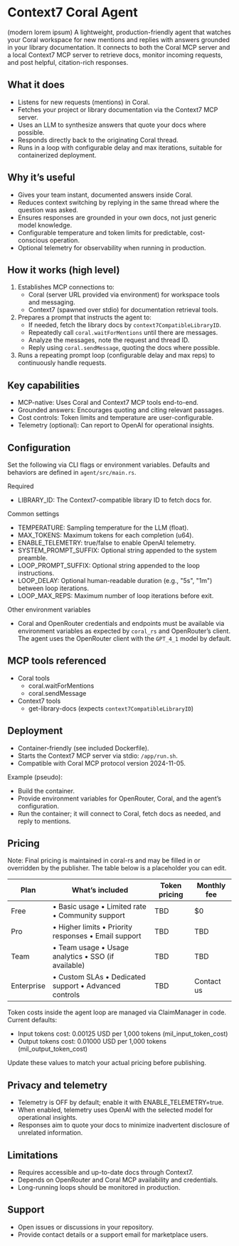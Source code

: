 # Context7 Coral Agent
(modern lorem ipsum)
A lightweight, production-friendly agent that watches your Coral workspace for new mentions and replies with answers grounded in your library documentation. It connects to both the Coral MCP server and a local Context7 MCP server to retrieve docs, monitor incoming requests, and post helpful, citation-rich responses.

## What it does
- Listens for new requests (mentions) in Coral.
- Fetches your project or library documentation via the Context7 MCP server.
- Uses an LLM to synthesize answers that quote your docs where possible.
- Responds directly back to the originating Coral thread.
- Runs in a loop with configurable delay and max iterations, suitable for containerized deployment.

## Why it’s useful
- Gives your team instant, documented answers inside Coral.
- Reduces context switching by replying in the same thread where the question was asked.
- Ensures responses are grounded in your own docs, not just generic model knowledge.
- Configurable temperature and token limits for predictable, cost-conscious operation.
- Optional telemetry for observability when running in production.

## How it works (high level)
1. Establishes MCP connections to:
   - Coral (server URL provided via environment) for workspace tools and messaging.
   - Context7 (spawned over stdio) for documentation retrieval tools.
2. Prepares a prompt that instructs the agent to:
   - If needed, fetch the library docs by `context7CompatibleLibraryID`.
   - Repeatedly call `coral.waitForMentions` until there are messages.
   - Analyze the messages, note the request and thread ID.
   - Reply using `coral.sendMessage`, quoting the docs where possible.
3. Runs a repeating prompt loop (configurable delay and max reps) to continuously handle requests.

## Key capabilities
- MCP-native: Uses Coral and Context7 MCP tools end-to-end.
- Grounded answers: Encourages quoting and citing relevant passages.
- Cost controls: Token limits and temperature are user-configurable.
- Telemetry (optional): Can report to OpenAI for operational insights.

## Configuration
Set the following via CLI flags or environment variables. Defaults and behaviors are defined in `agent/src/main.rs`.

Required
- LIBRARY_ID: The Context7-compatible library ID to fetch docs for.

Common settings
- TEMPERATURE: Sampling temperature for the LLM (float).
- MAX_TOKENS: Maximum tokens for each completion (u64).
- ENABLE_TELEMETRY: true/false to enable OpenAI telemetry.
- SYSTEM_PROMPT_SUFFIX: Optional string appended to the system preamble.
- LOOP_PROMPT_SUFFIX: Optional string appended to the loop instructions.
- LOOP_DELAY: Optional human-readable duration (e.g., "5s", "1m") between loop iterations.
- LOOP_MAX_REPS: Maximum number of loop iterations before exit.

Other environment variables
- Coral and OpenRouter credentials and endpoints must be available via environment variables as expected by `coral_rs` and OpenRouter’s client. The agent uses the OpenRouter client with the `GPT_4_1` model by default.

## MCP tools referenced
- Coral tools
  - coral.waitForMentions
  - coral.sendMessage
- Context7 tools
  - get-library-docs (expects `context7CompatibleLibraryID`)

## Deployment
- Container-friendly (see included Dockerfile).
- Starts the Context7 MCP server via stdio: `/app/run.sh`.
- Compatible with Coral MCP protocol version 2024-11-05.

Example (pseudo):
- Build the container.
- Provide environment variables for OpenRouter, Coral, and the agent’s configuration.
- Run the container; it will connect to Coral, fetch docs as needed, and reply to mentions.

## Pricing
Note: Final pricing is maintained in coral-rs and may be filled in or overridden by the publisher. The table below is a placeholder you can edit.

| Plan | What’s included | Token pricing | Monthly fee |
|------|------------------|---------------|-------------|
| Free | • Basic usage • Limited rate • Community support | TBD | $0 |
| Pro  | • Higher limits • Priority responses • Email support | TBD | TBD |
| Team | • Team usage • Usage analytics • SSO (if available) | TBD | TBD |
| Enterprise | • Custom SLAs • Dedicated support • Advanced controls | TBD | Contact us |

Token costs inside the agent loop are managed via ClaimManager in code. Current defaults:
- Input tokens cost: 0.00125 USD per 1,000 tokens (mil_input_token_cost)
- Output tokens cost: 0.01000 USD per 1,000 tokens (mil_output_token_cost)

Update these values to match your actual pricing before publishing.

## Privacy and telemetry
- Telemetry is OFF by default; enable it with ENABLE_TELEMETRY=true.
- When enabled, telemetry uses OpenAI with the selected model for operational insights.
- Responses aim to quote your docs to minimize inadvertent disclosure of unrelated information.

## Limitations
- Requires accessible and up-to-date docs through Context7.
- Depends on OpenRouter and Coral MCP availability and credentials.
- Long-running loops should be monitored in production.

## Support
- Open issues or discussions in your repository.
- Provide contact details or a support email for marketplace users.
